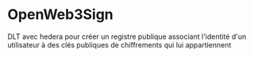 # OpenWeb3Sign
DLT avec hedera pour créer un registre publique associant l'identité d'un utilisateur à des clés publiques de chiffrements qui lui appartiennent
